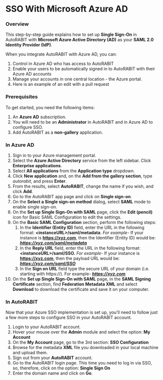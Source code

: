 # SSO With Microsoft Azure AD

### Overview <a href="#overview" id="overview"></a>

This step-by-step guide explains how to set up **Single Sign-On** in AutoRABIT with **Microsoft Azure Active Directory (AD)** as your **SAML 2.0 Identity Provider (IdP)**.

When you integrate AutoRABIT with Azure AD, you can:

1. Control in Azure AD who has access to AutoRABIT
2. Enable your users to be automatically signed in to AutoRABIT with their Azure AD accounts
3. Manage your accounts in one central location - the Azure portal.
4. Here is an example of an edit with a pull request

### Prerequisites <a href="#prerequisites" id="prerequisites"></a>

To get started, you need the following items:

1. An **Azure AD** subscription.
2. You will need to be an **Administrator** in AutoRABIT and in Azure AD to configure SSO.
3. Add AutoRABIT as a **non-gallery** application.

### In Azure AD <a href="#in-azure-a-d" id="in-azure-a-d"></a>

1. Sign in to your Azure management portal.
2. Select the **Azure Active Directory** service from the left sidebar. Click **Enterprise applications**.
3. Select **All applications** from the **Application type** dropdown.
4. Click **New application** and, on the **Add from the gallery section**, type _autorabit,_ and press **Enter**.
5. From the results, select **AutoRABIT**, change the name if you wish, and click **Add**.
6. Go to the AutoRABIT app page and click on **Single sign-on**.
7. On the **Select a Single sign-on method** dialog, select **SAML** mode to enable single sign-on.
8. On the **Set up Single Sign-On with SAML** page, click the **Edit (pencil)** icon for Basic SAML Configuration to edit the settings.
9. On the **Basic SAML Configuration** section, perform the following steps:
   1. In the **Identifier (Entity ID)** field, enter the URL in the following format: **\<instanceURL>/saml/metadata**. _For example-_ If your instance is **https://xyz.com**, then the Identifier (Entity ID) would be: _**https://xyz.com/saml/metadata**_
   2. In the **Reply URL** field, enter the URL in the following format: **\<instanceURL>/saml/SSO.** _For example-_ If your instance is **https://xyz.com**, then the payload URL would be: _**https://xyz.com/saml/SSO**_
   3. In the **Sign on URL** field type the secure URL of your domain (i.e. starting with https://). For example- _**https://xyz.com**_
10. On the **Set up Single Sign-On with SAML** page, in the **SAML Signing Certificate** section, find **Federation Metadata XML** and select **Download** to download the certificate and save it on your computer.

### In AutoRABIT <a href="#in-autorabit" id="in-autorabit"></a>

Now that your Azure SSO implementation is set up, you’ll need to follow just a few more steps to configure SSO in your AutoRABIT account.

1. Login to your AutoRABIT account.
2. Hover your mouse over the **Admin** module and select the option: **My Account**
3. On the **My Account** page, go to the 3rd section: **SSO Configuration**
4. Browse for the metadata **XML** file you downloaded in your local machine and upload them.
5. Sign out from your **AutoRABIT** account.
6. Go to the AutoRABIT login page. This time you need to log in via SSO, so, therefore, click on the option: **Single Sign On**
7. Enter the domain name and click on **Go**.
